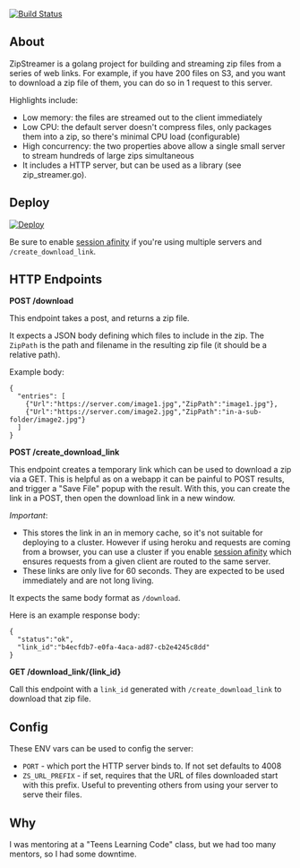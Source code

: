 
[![Build Status](https://travis-ci.com/scosman/zipstreamer.svg?branch=master)](https://travis-ci.com/scosman/zipstreamer)

## About

ZipStreamer is a golang project for building and streaming zip files from a series of web links. For example, if you have 200 files on S3, and you want to download a zip file of them, you can do so in 1 request to this server.

Highlights include:

 - Low memory: the files are streamed out to the client immediately
 - Low CPU: the default server doesn't compress files, only packages them into a zip, so there's minimal CPU load (configurable)
 - High concurrency: the two properties above allow a single small server to stream hundreds of large zips simultaneous
 - It includes a HTTP server, but can be used as a library (see zip_streamer.go).

## Deploy

[![Deploy](https://www.herokucdn.com/deploy/button.svg)](https://heroku.com/deploy)

Be sure to enable [session afinity](https://devcenter.heroku.com/articles/session-affinity) if you're using multiple servers and `/create_download_link`.

## HTTP Endpoints

**POST /download**

This endpoint takes a post, and returns a zip file.

It expects a JSON body defining which files to include in the zip. The `ZipPath` is the path and filename in the resulting zip file (it should be a relative path).

Example body:

```
{
  "entries": [
    {"Url":"https://server.com/image1.jpg","ZipPath":"image1.jpg"},
    {"Url":"https://server.com/image2.jpg","ZipPath":"in-a-sub-folder/image2.jpg"}
  ]
}
```

**POST /create_download_link**

This endpoint creates a temporary link which can be used to download a zip via a GET. This is helpful as on a webapp it can be painful to POST results, and trigger a "Save File" popup with the result. With this, you can create the link in a POST, then open the download link in a new window.

*Important*:

 - This stores the link in an in memory cache, so it's not suitable for deploying to a cluster. However if using heroku and requests are coming from a browser, you can use a cluster if you enable [session afinity](https://devcenter.heroku.com/articles/session-affinity) which ensures requests from a given client are routed to the same server.
 - These links are only live for 60 seconds. They are expected to be used immediately and are not long living.

It expects the same body format as `/download`.

Here is an example response body:

```
{
  "status":"ok",
  "link_id":"b4ecfdb7-e0fa-4aca-ad87-cb2e4245c8dd"
}
```

**GET /download_link/{link_id}**

Call this endpoint with a `link_id` generated with `/create_download_link` to download that zip file.

## Config

These ENV vars can be used to config the server:

 - `PORT` - which port the HTTP server binds to. If not set defaults to 4008
 - `ZS_URL_PREFIX` - if set, requires that the URL of files downloaded start with this prefix. Useful to preventing others from using your server to serve their files.

## Why

I was mentoring at a "Teens Learning Code" class, but we had too many mentors, so I had some downtime.

